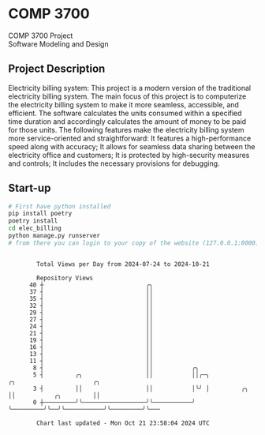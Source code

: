 # COMP 3700
COMP 3700 Project  
Software Modeling and Design
## Project Description
Electricity billing system: This project is a modern version of the traditional electricity billing system. The main focus of this project is to computerize the electricity billing system to make it more seamless, accessible, and efficient. The software calculates the units consumed within a specified time duration and accordingly calculates the amount of money to be paid for those units. The following features make the electricity billing system more service-oriented and straightforward: It features a high-performance speed along with accuracy; It allows for seamless data sharing between the electricity office and customers; It is protected by high-security measures and controls; It includes the necessary provisions for debugging.

## Start-up
```bash
# First have python installed
pip install poetry
poetry install
cd elec_billing
python manage.py runserver
# from there you can login to your copy of the website (127.0.0.1:8000), default creds are admin/admin
```

```

        Total Views per Day from 2024-07-24 to 2024-10-21

        Repository Views
      40 ┼                             ╭╮
      37 ┤                             ││
      35 ┤                             ││
      32 ┤                             ││
      29 ┤                             ││
      27 ┤                             ││
      24 ┤                             ││
      21 ┤                             ││
      19 ┤                             ││
      16 ┤                             ││
      13 ┤                             ││
      11 ┤                             ││
       8 ┤                             ││           ╭╮
       5 ┤         ╭╮                  ││           ││╭─╮             ╭╮                      ╭╮
       3 ┤         ││                  ││           │╰╯ │         ╭╮  ││           ╭╮         ││
       0 ┼─────────╯╰──────────────────╯╰───────────╯   ╰─────────╯╰──╯╰───────────╯╰─────────╯╰───

        Chart last updated - Mon Oct 21 23:58:04 2024 UTC
        
```
